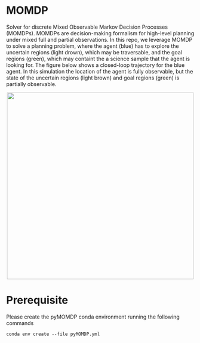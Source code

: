 # MOMDP
Solver for discrete Mixed Observable Markov Decision Processes (MOMDPs).  MOMDPs are decision-making formalism for high-level planning under mixed full and partial observations. In this repo, we leverage MOMDP to solve a planning problem, where the agent (blue) has to explore the uncertain regions (light drown), which may be traversable, and the goal regions (green), which may containt the a science sample that the agent is looking for. The figure below shows a closed-loop trajectory for the blue agent. In this simulation the location of the agent is fully observable, but the state of the uncertain regions (light brown) and goal regions (green) is partially observable.

<p align="center">
<img src="https://github.com/urosolia/MOMDP/blob/main/trajectory.gif" width="500" />
</p>



# Prerequisite 

Please create the pyMOMDP conda environment running the following commands

```
conda env create --file pyMOMDP.yml
```